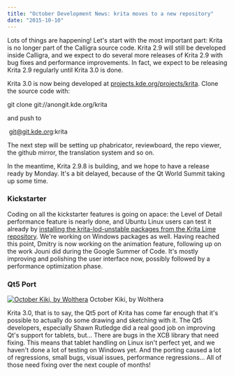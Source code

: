 ```yaml
---
title: "October Development News: krita moves to a new repository"
date: "2015-10-10"
---
```


Lots of things are happening! Let's start with the most important part: Krita is no longer part of the Calligra source code. Krita 2.9 will still be developed inside Calligra, and we expect to do several more releases of Krita 2.9 with bug fixes and performance improvements. In fact, we expect to be releasing Krita 2.9 regularly until Krita 3.0 is done.

Krita 3.0 is now being developed at [projects.kde.org/projects/krita](https://projects.kde.org/projects/krita). Clone the source code with:

git clone git://anongit.kde.org/krita

and push to

 git@git.kde.org:krita

The next step will be setting up phabricator, reviewboard, the repo viewer, the github mirror, the translation system and so on.

In the meantime, Krita 2.9.8 is building, and we hope to have a release ready by Monday. It's a bit delayed, because of the Qt World Summit taking up some time.

### Kickstarter

Coding on all the kickstarter features is going on apace: the Level of Detail performance feature is nearly done, and Ubuntu Linux users can test it already by [installing the krita-lod-unstable packages from the Krita Lime repository](https://launchpad.net/~dimula73/+archive/ubuntu/krita). We're working on Windows packages as well. Having reached this point, Dmitry is now working on the animation feature, following up on the work Jouni did during the Google Summer of Code. It's mostly  improving and polishing the user interface now, possibly followed by a performance optimization phase.

### Qt5 Port

[![October Kiki, by Wolthera](/images/posts/2015/kikiqt5-1024x794.png)](https://krita.org/wp-content/uploads/2015/10/kikiqt5.png) October Kiki, by Wolthera

Krita 3.0, that is to say, the Qt5 port of Krita has come far enough that it's possible to actually do some drawing and sketching with it. The Qt5 developers, especially Shawn Rutledge did a real good job on improving Qt's support for tablets, but... There are bugs in the XCB library that need fixing. This means that tablet handling on Linux isn't perfect yet, and we haven't done a lot of testing on Windows yet. And the porting caused a lot of regressions, small bugs, visual issues, performance regressions... All of those need fixing over the next couple of months!
